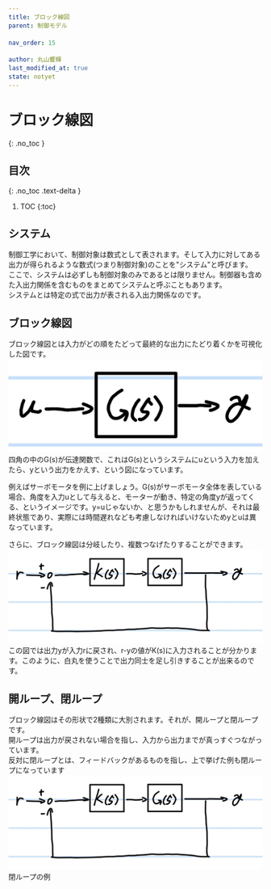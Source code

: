 ```yaml
---
title: ブロック線図
parent: 制御モデル

nav_order: 15

author: 丸山響輝
last_modified_at: true
state: notyet
---
```


# **ブロック線図**
{: .no_toc }

## 目次
{: .no_toc .text-delta }

1. TOC
{:toc}

## システム
制御工学において、制御対象は数式として表されます。そして入力に対してある出力が得られるような数式(つまり制御対象)のことを"システム"と呼びます。  
ここで、システムは必ずしも制御対象のみであるとは限りません。制御器も含めた入出力関係を含むものをまとめてシステムと呼ぶこともあります。  
システムとは特定の式で出力が表される入出力関係なのです。

## ブロック線図
ブロック線図とは入力がどの順をたどって最終的な出力にたどり着くかを可視化した図です。  
![base](imgs/015_base.png)  
四角の中のG(s)が伝達関数で、これはG(s)というシステムにuという入力を加えたら、yという出力をかえす、という図になっています。  

例えばサーボモータを例に上げましょう。G(s)がサーボモータ全体を表している場合、角度を入力uとして与えると、モーターが動き、特定の角度yが返ってくる、というイメージです。y=uじゃないか、と思うかもしれませんが、それは最終状態であり、実際には時間遅れなども考慮しなければいけないためyとuは異なっています。  

さらに、ブロック線図は分岐したり、複数つなげたりすることができます。  
![feedback](imgs/015_feedback.png)  
この図では出力yが入力rに戻され、r-yの値がK(s)に入力されることが分かります。このように、白丸を使うことで出力同士を足し引きすることが出来るのです。

## 開ループ、閉ループ
ブロック線図はその形状で2種類に大別されます。それが、開ループと閉ループです。  
開ループは出力が戻されない場合を指し、入力から出力までが真っすぐつながっています。  
反対に閉ループとは、フィードバックがあるものを指し、上で挙げた例も閉ループになっています
![feedback](imgs/015_feedback.png)  
閉ループの例
